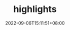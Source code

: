 ---
title: "highlights"
date: 2022-09-06T15:11:51+08:00
draft: false
# description
description: "This is meta description"
---